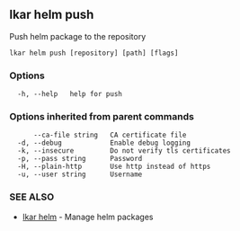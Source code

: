 ## lkar helm push

Push helm package to the repository

```
lkar helm push [repository] [path] [flags]
```

### Options

```
  -h, --help   help for push
```

### Options inherited from parent commands

```
      --ca-file string   CA certificate file
  -d, --debug            Enable debug logging
  -k, --insecure         Do not verify tls certificates
  -p, --pass string      Password
  -H, --plain-http       Use http instead of https
  -u, --user string      Username
```

### SEE ALSO

* [lkar helm](lkar_helm.md)	 - Manage helm packages

